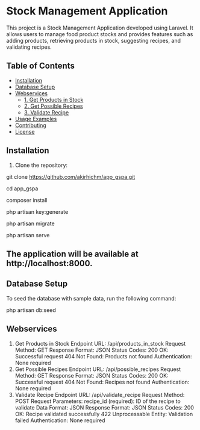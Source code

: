 # Stock Management Application

This project is a Stock Management Application developed using Laravel. It allows users to manage food product stocks and provides features such as adding products, retrieving products in stock, suggesting recipes, and validating recipes.

## Table of Contents

- [Installation](#installation)
- [Database Setup](#database-setup)
- [Webservices](#webservices)
  - [1. Get Products in Stock](#1-get-products-in-stock)
  - [2. Get Possible Recipes](#2-get-possible-recipes)
  - [3. Validate Recipe](#3-validate-recipe)
- [Usage Examples](#usage-examples)
- [Contributing](#contributing)
- [License](#license)

## Installation

1. Clone the repository:

git clone https://github.com/akirhichm/app_gspa.git

cd app_gspa

composer install


php artisan key:generate

php artisan migrate


php artisan serve


## The application will be available at http://localhost:8000.

## Database Setup
To seed the database with sample data, run the following command:

php artisan db:seed

## Webservices
1. Get Products in Stock
Endpoint URL: /api/products_in_stock
Request Method: GET
Response Format: JSON
Status Codes:
200 OK: Successful request
404 Not Found: Products not found
Authentication: None required
2. Get Possible Recipes
Endpoint URL: /api/possible_recipes
Request Method: GET
Response Format: JSON
Status Codes:
200 OK: Successful request
404 Not Found: Recipes not found
Authentication: None required
3. Validate Recipe
Endpoint URL: /api/validate_recipe
Request Method: POST
Request Parameters:
recipe_id (required): ID of the recipe to validate
Data Format: JSON
Response Format: JSON
Status Codes:
200 OK: Recipe validated successfully
422 Unprocessable Entity: Validation failed
Authentication: None required

